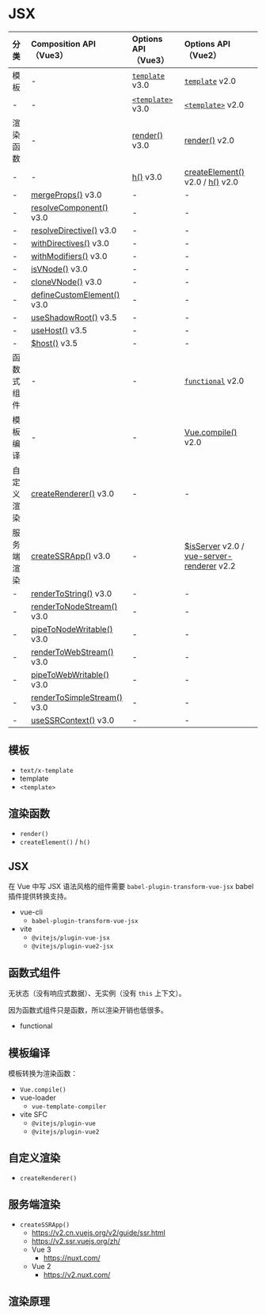 # JSX

| 分类 | Composition API（Vue3）| Options API（Vue3）| Options API（Vue2）|
| :--- | :--- | :--- | :--- |
| 模板 | - | [`template`](https://vuejs.org/api/options-rendering.html#template) v3.0 | [`template`](https://v2.cn.vuejs.org/v2/api/#template) v2.0 |
| - | - | [`<template>`](https://vuejs.org/api/built-in-special-elements.html#template) v3.0 | [`<template>`](https://v2.cn.vuejs.org/v2/guide/single-file-components.html) v2.0 |
| 渲染函数 | - | [render()](https://vuejs.org/api/options-rendering.html#render) v3.0 | [render()](https://v2.cn.vuejs.org/v2/api/#render) v2.0 |
| - | - | [h()](https://vuejs.org/api/render-function.html#h) v3.0 | [createElement()](https://v2.cn.vuejs.org/v2/guide/render-function.html#createElement-%E5%8F%82%E6%95%B0) v2.0 / [h()](https://v2.cn.vuejs.org/v2/guide/render-function.html#JSX) v2.0 |
| - | [mergeProps()](https://vuejs.org/api/render-function.html#mergeprops) v3.0 | - | - |
| - | [resolveComponent()](https://vuejs.org/api/render-function.html#resolvecomponent) v3.0 | - | - |
| - | [resolveDirective()](https://vuejs.org/api/render-function.html#resolvedirective) v3.0 | - | - |
| - | [withDirectives()](https://vuejs.org/api/render-function.html#withdirectives) v3.0 | - | - |
| - | [withModifiers()](https://vuejs.org/api/render-function.html#withmodifiers) v3.0 | - | - |
| - | [isVNode()](https://vuejs.org/api/render-function.html#isvnode) v3.0 | - | - |
| - | [cloneVNode()](https://vuejs.org/api/render-function.html#clonevnode) v3.0 | - | - |
| - | [defineCustomElement()](https://vuejs.org/api/custom-elements.html#definecustomelement) v3.0 | - | - |
| - | [useShadowRoot()](https://vuejs.org/api/custom-elements.html#useshadowroot) v3.5 | - | - |
| - | [useHost()](https://vuejs.org/api/custom-elements.html#usehost) v3.5 | - | - |
| - | [$host()](https://vuejs.org/api/custom-elements.html#this-host) v3.5 | - | - |
| 函数式组件 | - | - | [`functional`](https://v2.cn.vuejs.org/v2/api/#functional) v2.0 |
| 模板编译 | - | - | [Vue.compile()](https://v2.cn.vuejs.org/v2/api/#Vue-compile) v2.0 |
| 自定义渲染 | [createRenderer()](https://vuejs.org/api/custom-renderer.html#createrenderer) v3.0 | - | - |
| 服务端渲染 | [createSSRApp()](https://vuejs.org/api/application.html#createssrapp) v3.0 | - | [$isServer](https://v2.cn.vuejs.org/v2/api/#vm-isServer) v2.0 / [vue-server-renderer](https://v2.ssr.vuejs.org/zh/) v2.2 |
| - | [renderToString()](https://vuejs.org/api/ssr.html#rendertostring) v3.0 | - | - |
| - | [renderToNodeStream()](https://vuejs.org/api/ssr.html#rendertonodestream) v3.0 | - | - |
| - | [pipeToNodeWritable()](https://vuejs.org/api/ssr.html#pipetonodewritable) v3.0 | - | - |
| - | [renderToWebStream()](https://vuejs.org/api/ssr.html#rendertowebstream) v3.0 | - | - |
| - | [pipeToWebWritable()](https://vuejs.org/api/ssr.html#pipetowebwritable) v3.0 | - | - |
| - | [renderToSimpleStream()](https://vuejs.org/api/ssr.html#rendertosimplestream) v3.0 | - | - |
| - | [useSSRContext()](https://vuejs.org/api/ssr.html#usessrcontext) v3.0 | - | - |

## 模板

- `text/x-template`
- template
- `<template>`

## 渲染函数

- `render()`
- `createElement()` / `h()`

## JSX

在 Vue 中写 JSX 语法风格的组件需要 `babel-plugin-transform-vue-jsx` babel 插件提供转换支持。

- vue-cli
  - `babel-plugin-transform-vue-jsx`
- vite
  - `@vitejs/plugin-vue-jsx`
  - `@vitejs/plugin-vue2-jsx`

## 函数式组件

无状态（没有响应式数据）、无实例（没有 `this` 上下文）。

因为函数式组件只是函数，所以渲染开销也低很多。

- functional

## 模板编译

模板转换为渲染函数：

- `Vue.compile()`
- vue-loader
  - `vue-template-compiler`
- vite SFC
  - `@vitejs/plugin-vue`
  - `@vitejs/plugin-vue2`

## 自定义渲染

- `createRenderer()`

## 服务端渲染

- `createSSRApp()`
  - <https://v2.cn.vuejs.org/v2/guide/ssr.html>
  - <https://v2.ssr.vuejs.org/zh/>
  - Vue 3
    - https://nuxt.com/
  - Vue 2
    - https://v2.nuxt.com/

## 渲染原理
